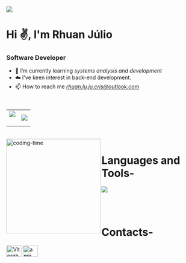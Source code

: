 <img src="https://user-images.githubusercontent.com/73097560/115834477-dbab4500-a447-11eb-908a-139a6edaec5c.gif">
<h1>Hi ✌, I'm Rhuan Júlio</h1>
<h3>Software Developer</h3>

- 🌱 I’m currently learning *systems analysis and development*
- ☁️ I've keen interest in back-end development.
- 📫 How to reach me *rhuan.lu.ju.cris@outlook.com*
<br>
<table align="center">
<tr border="none">
<td width="50%" align="center">
  
  <img  align="center"  src="https://github-readme-stats.vercel.app/api?username=rhuanjulio01&theme=dark&show_icons=true&count_private=true" />
  <br></br>
</td>

<td width="50%" align="center">

  <img  align="center"  src="https://github-readme-stats.anuraghazra1.vercel.app/api/top-langs/?username=rhuanjulio01&theme=dark&hide_border=false&no-bg=true&no-frame=true&langs_count=10"/>
  
  </td>
</tr>
</table>

<div  align="left"> 
  <div style="display: inline_block"><br>
    <img align="left" height="250" alt="coding-time" src="code.gif">
    <h1 align="left">Languages and Tools-</h1>
    <p align="left">
  <a href="https://skillicons.dev">
  <img src="https://skillicons.dev/icons?i=ts,nextjs,css,html,js,nodejs,mysql,git,postman,figma,react," />
  </a>
  </p>
  <br>
   </div>
</div>
<br>

<h1 align="left">Contacts-</h1>
<div align="left">
<a href="https://www.linkedin.com/in/rhuan-j%C3%BAlio-757878300/" target="blank"><img align="center" src="https://raw.githubusercontent.com/rahuldkjain/github-profile-readme-generator/master/src/images/icons/Social/linked-in-alt.svg" alt="Vitorgb7" height="30" width="40" /></a>
<a href="https://www.instagram.com/rhuanzzz_/" target="blank"><img align="center" src="https://raw.githubusercontent.com/rahuldkjain/github-profile-readme-generator/master/src/images/icons/Social/instagram.svg" alt="amir.m.kaseb" height="30" width="40" /></a>
</div>
